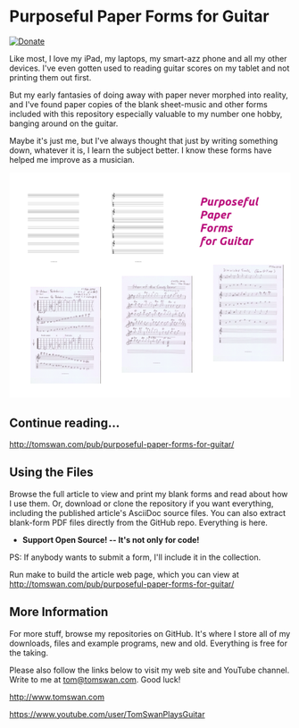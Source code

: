 # Purposeful Paper Forms for Guitar

[![Donate](https://img.shields.io/badge/Donate-PayPal-green.svg)](https://www.paypal.com/cgi-bin/webscr?cmd=_s-xclick&hosted_button_id=YQV4HY2BMM8Z2)

Like most, I love my iPad, my laptops, my smart-azz phone and all my other devices. I've even gotten used to reading guitar scores on my tablet and not printing them out first.

But my early fantasies of doing away with paper never morphed into reality, and I've found paper copies of the blank sheet-music and other forms included with this repository especially valuable to my number one hobby, banging around on the guitar. 

Maybe it's just me, but I've always thought that just by writing something down, whatever it is, I learn the subject better. I know these forms have helped me improve as a musician.

![image](image/composite.png)

## Continue reading...

http://tomswan.com/pub/purposeful-paper-forms-for-guitar/

## Using the Files

Browse the full article to view and print my blank forms and read about how I use them. Or, download or clone the repository if you want everything, including the published article's AsciiDoc source files. You can also extract blank-form PDF files directly from the GitHub repo. Everything is here.

-    **Support Open Source! -- It's not only for code!**

PS: If anybody wants to submit a form, I'll include it in the collection.

Run make to build the article web page, which you can view at http://tomswan.com/pub/purposeful-paper-forms-for-guitar/

## More Information

For more stuff, browse my repositories on GitHub. It's where I store all of my downloads, files and example programs, new and old. Everything is free for the taking. 

Please also follow the links below to visit my web site and YouTube channel. Write to me at tom@tomswan.com. Good luck!

http://www.tomswan.com

https://www.youtube.com/user/TomSwanPlaysGuitar
